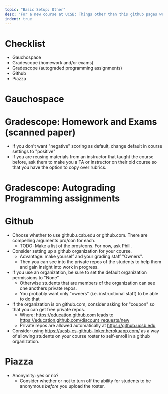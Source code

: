 ```yaml
---
topic: "Basic Setup: Other"
desc: "For a new course at UCSB: Things other than this github pages website stuff..."
indent: true
---
```


# Checklist

* Gauchospace
* Gradescope (homework and/or exams)
* Gradescope (autograded programming assignments)
* Github
* Piazza

# Gauchospace

# Gradescope: Homework and Exams (scanned paper)

* If you don't want "negative" scoring as default, change default in course settings to "positive"
* If you are reusing materials from an instructor that taught the course before, ask them to make you a TA or instructor
   on their old course so that you have the option to copy over rubrics.
 
# Gradescope: Autograding Programming assignments



# Github

* Choose whether to use github.ucsb.edu or github.com.  There are compelling arguments pro/con for each.
   * TODO: Make a list of the pros/cons.  For now, ask Phill.
* Consider setting up a github organization for your course. 
   * Advantage: make yourself and your grading staff "Owners". 
   * Then you can see into the private repos of the students to help them and gain insight into work in progress.
* If you use an organization, be sure to set the default organization permissions to "None" 
   * Otherwise students that are members of the organization can see one anothers private repos.
   * You probably want only "owners" (i.e. instructional staff) to be able to do that 
* If the organization is on github.com, consider asking for "coupon" so that you can get free private repos.
   * Where: <https://education.github.com> leads to <https://education.github.com/discount_requests/new>
   * Private repos are allowed automatically at <https://github.ucsb.edu>
* Consider using <https://ucsb-cs-github-linker.herokuapp.com/> as a way of allowing students on your course roster
   to self-enroll in a github organization.
   
# Piazza

* Anonymity: yes or no? 
   * Consider whether or not to turn off the ability for students to be anonymous *before* you upload the roster.


